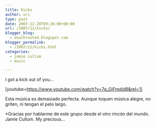 ```yaml
---
title: Kicks
author: uri
type: post
date: 2007-12-20T09:26:00+00:00
url: /2007/12/kicks/
blogger_blog:
  - enochrooted.blogspot.com
blogger_permalink:
  - /2007/12/kicks.html
categories:
  - jamie cullum
  - music

---
```

I got a kick out of you&#8230;

[youtube=https://www.youtube.com/watch?v=7q_GjFmdjd8&rel=1]

Esta música es demasiado perfecta. Aunque toquen música alegre, no griten, ni tengan el pelo largo.

*Gracias por hablarme de este grupo desde el otro rincón del mundo. Jamie Cullum. My precious&#8230;